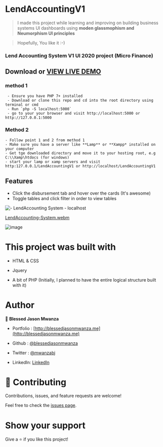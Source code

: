 # LendAccountingV1
> I made this project while learning and improving on building business systems UI dashboards using **moden
glassmophism and Neumorphism UI principles**


> Hopefully, You like it :-)

### Lend Accounting System V1 UI 2020 project (Micro Finance)

## Download or [VIEW LIVE DEMO](http://fintech-dashboard.great-site.net/)

  ### method 1 
     - Ensure you have PHP 7+ installed
     - Download or clone this repo and cd into the root directory using terminal or cmd
     - Run `php -S localhost:5000`
     - go to your your browser and visit http://localhost:5000 or http://127.0.0.1:5000

  ### Method 2
    - Follow point 1 and 2 from method 1
    - Make sure you have a server like **Lamp** or **Xampp* installed on your computer
    - Get tge downloaded directory and move it to your hosting root, e.g C:\\Xamp\htdocs (for windows)
    - start your lamp or xamp servers and visit http:127.0.0.1/LendAccountingV1 or http://localhost/LendAccountingV1


## Features 
- Click the disbursement tab and hover over the cards (It's awesome)
- Toggle tables and click filter in order to view tables


![- LendAccounting System - localhost](https://user-images.githubusercontent.com/35315311/221580944-85be995f-86d7-4141-95d2-f32432dcb456.png)

[LendAccounting-System.webm](https://user-images.githubusercontent.com/35315311/221588572-a0c14ecb-ad91-4930-be34-d17f1e305380.webm)


![image](https://user-images.githubusercontent.com/35315311/221576429-60abb974-6ed8-4015-8d9b-80c2ccf43262.png)



# This project was built with

- HTML & CSS

- Jquery

- A bit of PHP (Initially, I planned to have the entire logical structure built with it)

# Author

👤 **Blessed Jason Mwanza**
- Portfolio : [http://blessedjasonmwanza.me](http://blessedjasonmwanza.me)

- Github : [@blessedjasonmwanza](https://github.com/blessedjasonmwanza)

- Twitter : [@mwanzabj](https://twitter.com/mwanzabj)

- LinkedIn: [LinkedIn](https://www.linkedin.com/in/blessedjasonmwanza)

# 🤝 Contributing

Contributions, issues, and feature requests are welcome!

Feel free to check the [issues page](https://github.com/blessedjasonmwanza/ocr-react/issues).

# Show your support

Give a ⭐️ if you like this project!
